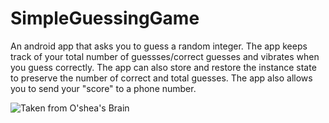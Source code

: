 # SimpleGuessingGame
An android app that asks you to guess a random integer. The app keeps track of your total number of guessses/correct guesses and vibrates when you guess correctly. The app can also store and restore the instance state to preserve the number of correct and total guesses. The app also allows you to send your "score" to a phone number.

![Taken from O'shea's Brain](applayout.png)

